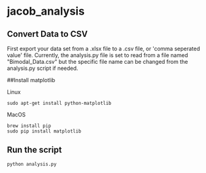 # jacob_analysis

## Convert Data to CSV

First export your data set from a .xlsx file to a .csv file, or 'comma seperated value' file.  Currently, the
analysis.py file is set to read from a file named "Bimodal_Data.csv" but the specific file name can be changed from the analysis.py script if needed.  


##Install matplotlib

Linux

	sudo apt-get install python-matplotlib


MacOS

	brew install pip
	sudo pip install matplotlib
	

## Run the script

	python analysis.py
